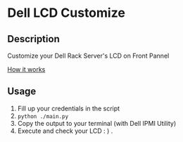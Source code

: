 # Dell LCD Customize

## Description

Customize your Dell Rack Server's LCD on Front Pannel 

[How it works](/THEORY.md)

## Usage

1. Fill up your credentials in the script
2. `python ./main.py`
3. Copy the output to your terminal (with Dell IPMI Utility)
4. Execute and check your LCD : ) .

